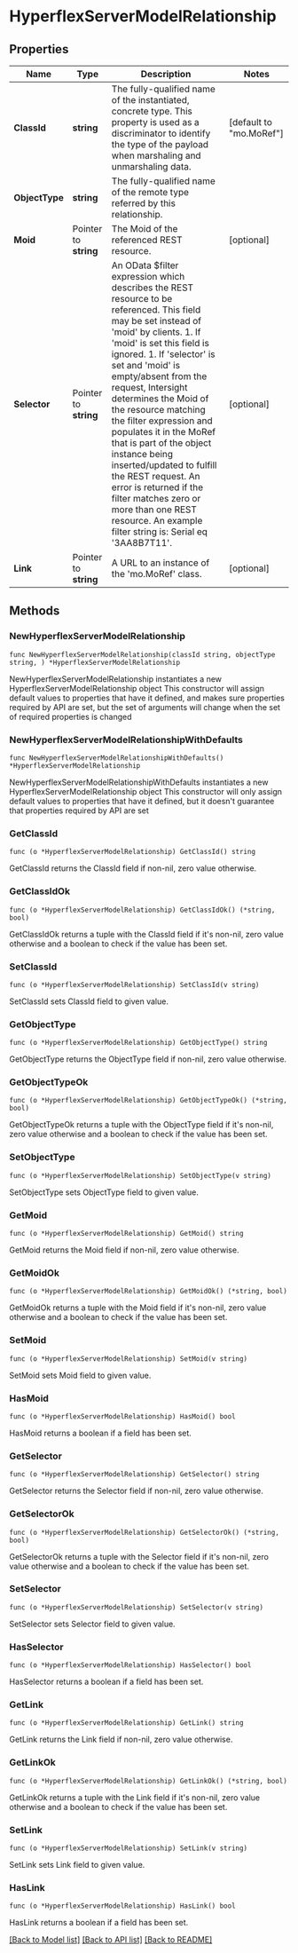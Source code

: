 # HyperflexServerModelRelationship

## Properties

Name | Type | Description | Notes
------------ | ------------- | ------------- | -------------
**ClassId** | **string** | The fully-qualified name of the instantiated, concrete type. This property is used as a discriminator to identify the type of the payload when marshaling and unmarshaling data. | [default to "mo.MoRef"]
**ObjectType** | **string** | The fully-qualified name of the remote type referred by this relationship. | 
**Moid** | Pointer to **string** | The Moid of the referenced REST resource. | [optional] 
**Selector** | Pointer to **string** | An OData $filter expression which describes the REST resource to be referenced. This field may be set instead of &#39;moid&#39; by clients. 1. If &#39;moid&#39; is set this field is ignored. 1. If &#39;selector&#39; is set and &#39;moid&#39; is empty/absent from the request, Intersight determines the Moid of the resource matching the filter expression and populates it in the MoRef that is part of the object instance being inserted/updated to fulfill the REST request. An error is returned if the filter matches zero or more than one REST resource. An example filter string is: Serial eq &#39;3AA8B7T11&#39;. | [optional] 
**Link** | Pointer to **string** | A URL to an instance of the &#39;mo.MoRef&#39; class. | [optional] 

## Methods

### NewHyperflexServerModelRelationship

`func NewHyperflexServerModelRelationship(classId string, objectType string, ) *HyperflexServerModelRelationship`

NewHyperflexServerModelRelationship instantiates a new HyperflexServerModelRelationship object
This constructor will assign default values to properties that have it defined,
and makes sure properties required by API are set, but the set of arguments
will change when the set of required properties is changed

### NewHyperflexServerModelRelationshipWithDefaults

`func NewHyperflexServerModelRelationshipWithDefaults() *HyperflexServerModelRelationship`

NewHyperflexServerModelRelationshipWithDefaults instantiates a new HyperflexServerModelRelationship object
This constructor will only assign default values to properties that have it defined,
but it doesn't guarantee that properties required by API are set

### GetClassId

`func (o *HyperflexServerModelRelationship) GetClassId() string`

GetClassId returns the ClassId field if non-nil, zero value otherwise.

### GetClassIdOk

`func (o *HyperflexServerModelRelationship) GetClassIdOk() (*string, bool)`

GetClassIdOk returns a tuple with the ClassId field if it's non-nil, zero value otherwise
and a boolean to check if the value has been set.

### SetClassId

`func (o *HyperflexServerModelRelationship) SetClassId(v string)`

SetClassId sets ClassId field to given value.


### GetObjectType

`func (o *HyperflexServerModelRelationship) GetObjectType() string`

GetObjectType returns the ObjectType field if non-nil, zero value otherwise.

### GetObjectTypeOk

`func (o *HyperflexServerModelRelationship) GetObjectTypeOk() (*string, bool)`

GetObjectTypeOk returns a tuple with the ObjectType field if it's non-nil, zero value otherwise
and a boolean to check if the value has been set.

### SetObjectType

`func (o *HyperflexServerModelRelationship) SetObjectType(v string)`

SetObjectType sets ObjectType field to given value.


### GetMoid

`func (o *HyperflexServerModelRelationship) GetMoid() string`

GetMoid returns the Moid field if non-nil, zero value otherwise.

### GetMoidOk

`func (o *HyperflexServerModelRelationship) GetMoidOk() (*string, bool)`

GetMoidOk returns a tuple with the Moid field if it's non-nil, zero value otherwise
and a boolean to check if the value has been set.

### SetMoid

`func (o *HyperflexServerModelRelationship) SetMoid(v string)`

SetMoid sets Moid field to given value.

### HasMoid

`func (o *HyperflexServerModelRelationship) HasMoid() bool`

HasMoid returns a boolean if a field has been set.

### GetSelector

`func (o *HyperflexServerModelRelationship) GetSelector() string`

GetSelector returns the Selector field if non-nil, zero value otherwise.

### GetSelectorOk

`func (o *HyperflexServerModelRelationship) GetSelectorOk() (*string, bool)`

GetSelectorOk returns a tuple with the Selector field if it's non-nil, zero value otherwise
and a boolean to check if the value has been set.

### SetSelector

`func (o *HyperflexServerModelRelationship) SetSelector(v string)`

SetSelector sets Selector field to given value.

### HasSelector

`func (o *HyperflexServerModelRelationship) HasSelector() bool`

HasSelector returns a boolean if a field has been set.

### GetLink

`func (o *HyperflexServerModelRelationship) GetLink() string`

GetLink returns the Link field if non-nil, zero value otherwise.

### GetLinkOk

`func (o *HyperflexServerModelRelationship) GetLinkOk() (*string, bool)`

GetLinkOk returns a tuple with the Link field if it's non-nil, zero value otherwise
and a boolean to check if the value has been set.

### SetLink

`func (o *HyperflexServerModelRelationship) SetLink(v string)`

SetLink sets Link field to given value.

### HasLink

`func (o *HyperflexServerModelRelationship) HasLink() bool`

HasLink returns a boolean if a field has been set.


[[Back to Model list]](../README.md#documentation-for-models) [[Back to API list]](../README.md#documentation-for-api-endpoints) [[Back to README]](../README.md)


